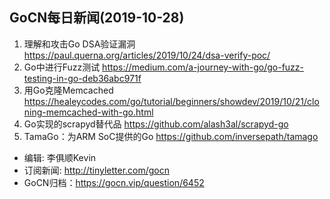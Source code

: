## GoCN每日新闻(2019-10-28)

1. 理解和攻击Go DSA验证漏洞 https://paul.querna.org/articles/2019/10/24/dsa-verify-poc/
2. Go中进行Fuzz测试 https://medium.com/a-journey-with-go/go-fuzz-testing-in-go-deb36abc971f
3. 用Go克隆Memcached https://healeycodes.com/go/tutorial/beginners/showdev/2019/10/21/cloning-memcached-with-go.html
4. Go实现的scrapyd替代品 https://github.com/alash3al/scrapyd-go
5. TamaGo：为ARM SoC提供的Go https://github.com/inversepath/tamago

* 编辑: 李俱顺Kevin
* 订阅新闻: http://tinyletter.com/gocn
* GoCN归档：https://gocn.vip/question/6452
